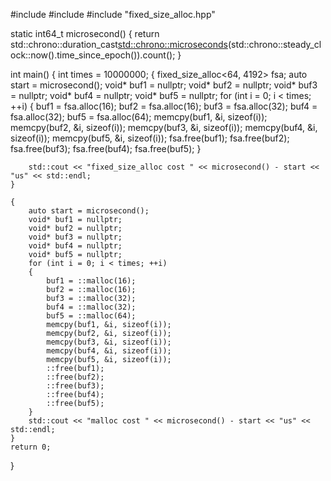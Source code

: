 #include <chrono>
#include <iostream>
#include "fixed_size_alloc.hpp"

static int64_t microsecond()
{
    return std::chrono::duration_cast<std::chrono::microseconds>(std::chrono::steady_clock::now().time_since_epoch()).count();
}

int main()
{
    int times = 10000000;
    {
        fixed_size_alloc<64, 4192> fsa;
        auto start = microsecond();
        void* buf1 = nullptr;
        void* buf2 = nullptr;
        void* buf3 = nullptr;
        void* buf4 = nullptr;
        void* buf5 = nullptr;
        for (int i = 0; i < times; ++i)
        {
            buf1 = fsa.alloc(16);
            buf2 = fsa.alloc(16);
            buf3 = fsa.alloc(32);
            buf4 = fsa.alloc(32);
            buf5 = fsa.alloc(64);
            memcpy(buf1, &i, sizeof(i));
            memcpy(buf2, &i, sizeof(i));
            memcpy(buf3, &i, sizeof(i));
            memcpy(buf4, &i, sizeof(i));
            memcpy(buf5, &i, sizeof(i));
            fsa.free(buf1);
            fsa.free(buf2);
            fsa.free(buf3);
            fsa.free(buf4);
            fsa.free(buf5);
        }

        std::cout << "fixed_size_alloc cost " << microsecond() - start << "us" << std::endl;
    }

    {
        auto start = microsecond();
        void* buf1 = nullptr;
        void* buf2 = nullptr;
        void* buf3 = nullptr;
        void* buf4 = nullptr;
        void* buf5 = nullptr;
        for (int i = 0; i < times; ++i)
        {
            buf1 = ::malloc(16);
            buf2 = ::malloc(16);
            buf3 = ::malloc(32);
            buf4 = ::malloc(32);
            buf5 = ::malloc(64);
            memcpy(buf1, &i, sizeof(i));
            memcpy(buf2, &i, sizeof(i));
            memcpy(buf3, &i, sizeof(i));
            memcpy(buf4, &i, sizeof(i));
            memcpy(buf5, &i, sizeof(i));
            ::free(buf1);
            ::free(buf2);
            ::free(buf3);
            ::free(buf4);
            ::free(buf5);
        }
        std::cout << "malloc cost " << microsecond() - start << "us" << std::endl;
    }
    return 0;
}